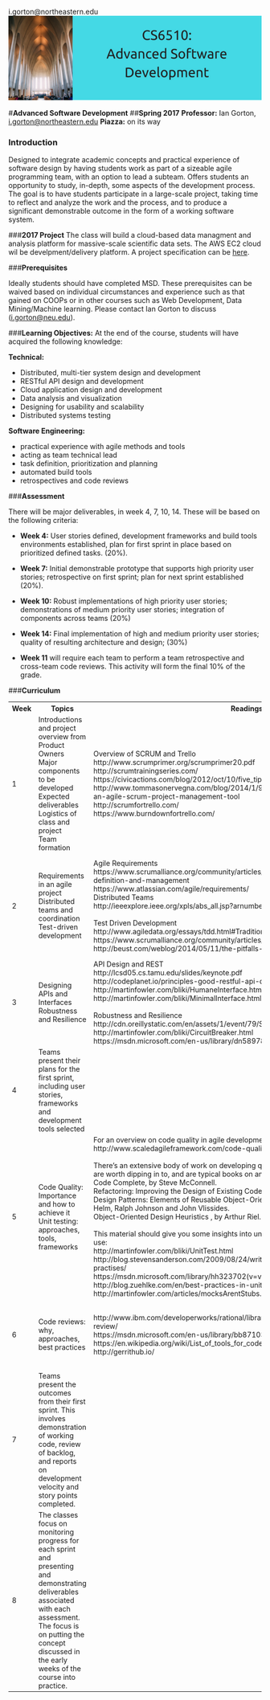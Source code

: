 


i.gorton&commat;northeastern.edu<br>
<img src="https://raw.githubusercontent.com/gortonator/CS6510-Advanced-Software-Development/master/img/CS6510.png"> <br>

#**Advanced Software Development** 
##**Spring 2017**
**Professor:** Ian Gorton, i.gorton@northeastern.edu
**Piazza:** on its way

### **Introduction**
Designed to integrate academic concepts and practical experience of software design by having students work as part of a sizeable agile programming team, with an option to lead a subteam. Offers students an opportunity to study, in-depth, some aspects of the development process. The goal is to have students participate in a large-scale project, taking time to reflect and analyze the work and the process, and to produce a significant demonstrable outcome in the form of a working software system.  

###**2017 Project**
The class will build a cloud-based data managment and analysis platform for massive-scale scientific data sets. The AWS EC2 cloud wil be develpment/delivery  platform. A project specification can be [here](https://github.com/gortonator/CS6510-Advanced-Software-Development/blob/master/docs/CS6510ProjectDescription2017.md).

###**Prerequisites**  

Ideally students should have completed MSD. These prerequisites can be waived based on individual circumstances and experience such as that gained on COOPs or in other courses such as Web Development, Data Mining/Machine learning. Please contact Ian Gorton to discuss (i.gorton@neu.edu).

###**Learning Objectives:** 
At the end of the course, students will have acquired the following knowledge:  

**Technical:**   

 - Distributed, multi-tier system design and development   
 - RESTful API   design and development   
 - Cloud application design and development  
 - Data analysis and visualization   
 - Designing for  usability and scalability  
 -  Distributed systems testing

**Software Engineering:**  

 - practical experience with agile methods and tools   
 - acting as team   technical lead   
 - task definition, prioritization and planning  
 - automated  build tools   
 - retrospectives   and code reviews

###**Assessment**  

There will be major deliverables, in week 4, 7, 10, 14. These will be based on the following criteria:  

 - **Week 4:** User stories defined, development frameworks and build tools environments established, plan for first sprint in place based   on prioritized defined tasks. (20%).  
   
 - **Week 7:** Initial demonstrable prototype that supports high priority user stories; retrospective on first sprint; plan for next   sprint established (20%).  
   
 -  **Week 10:** Robust implementations of high priority user stories; demonstrations of medium priority user stories; integration of   components across teams (20%)  
   
 -  **Week 14:** Final implementation of high and medium priority user stories; quality of resulting architecture and design; (30%)  
   
 - **Week 11** will require each team to perform a team retrospective and cross-team code reviews. This activity will form the final 10% of   the grade.

###**Curriculum**
<table>
  <tr>
    <th>Week</th>
    <th>Topics</th>
    <th>Readings</th>
    <th>Homework</th>
  </tr>
  <tr>
    <td>1</td>
    <td> Introductions and project overview from Product Owners <br>
Major components to be developed <br>
Expected deliverables  <br>
Logistics of class and project <br>
Team formation 
    </td>
    <td> Overview of SCRUM and Trello <br>
http://www.scrumprimer.org/scrumprimer20.pdf <br>
http://scrumtrainingseries.com/ <br>
https://civicactions.com/blog/2012/oct/10/five_tips_for_using_trello_for_scrum <br>
http://www.tommasonervegna.com/blog/2014/1/9/10-effective-tips-for-using-trello-as-an-agile-scrum-project-management-tool <br>
http://scrumfortrello.com/ <br>
https://www.burndownfortrello.com/ 
    </td>
    <td>Each team nominates a Scrum Master/Team Lead for the first sprint. <br>
Teams  communicate to agree on a development/build/test environment <br>
Setup a Trello environment, including any extensions you choose to use, for each team and document how you will use it for SCRUM 
    </td>
  </tr>
  <tr>
    <td>2</td>
    <td>Requirements in an agile project <br>
Distributed teams and coordination <br>
Test-driven development</td>
    <td>Agile Requirements <br>
https://www.scrumalliance.org/community/articles/2012/february/agile-requirements-definition-and-management <br>
https://www.atlassian.com/agile/requirements/ <br>
Distributed Teams <br>
http://ieeexplore.ieee.org/xpls/abs_all.jsp?arnumber=4599502&tag=1 <br>
<br>
Test Driven Development <br>
http://www.agiledata.org/essays/tdd.html#TraditionalTesting <br>
https://www.scrumalliance.org/community/articles/2011/may/my-experiments-with-tdd <br>
http://beust.com/weblog/2014/05/11/the-pitfalls-of-test-driven-development/ <br>
</td>
<td>Select a discussions board and issue tracking tool for use across all the teams <br>
Each team must generate a set of candidate user storied based on their understanding of the project requirements and interactions with the Product Owners <br>
    </td>
  </tr>
  <tr>
    <td>3</td>
    <td>Designing APIs and Interfaces <br>
Robustness and Resilience
    </td>
    <td>API Design and REST <br>
http://lcsd05.cs.tamu.edu/slides/keynote.pdf <br>
http://codeplanet.io/principles-good-restful-api-design/ <br>
http://martinfowler.com/bliki/HumaneInterface.html <br>
http://martinfowler.com/bliki/MinimalInterface.html <br>
<br>
Robustness and Resilience <br>
http://cdn.oreillystatic.com/en/assets/1/event/79/Stability%20Patterns%20Presentation.pdf <br>
http://martinfowler.com/bliki/CircuitBreaker.html <br>
https://msdn.microsoft.com/en-us/library/dn589784.aspx <br>
    </td>
    <td>Investigate the libraries you might use for communications in this project and assess candidate libraries for suitability for this project
    </td>
  </tr>
  <tr>
    <td>4</td>
    <td>Teams present their plans for the first sprint, including user stories, frameworks and development tools selected</td>
    <td></td>
    <td></td>
  </tr>
  <tr>
    <td>5</td>
    <td>Code Quality: Importance and how to achieve it <br>
Unit testing: approaches, tools, frameworks</td>
    <td>For an overview on code quality in agile developments <br>
http://www.scaledagileframework.com/code-quality/  <br>
<br>
There’s an extensive body of work on developing quality code. Here’s some examples that are worth dipping in to, and are typical books on any good engineer’s book shelf <br>
Code Complete, by Steve McConnell. <br>
Refactoring: Improving the Design of Existing Code , by Martin Fowler. <br>
Design Patterns: Elements of Reusable Object-Oriented Software , by Erich Gamma, Richard Helm, Ralph Johnson and John Vlissides. <br>
Object-Oriented Design Heuristics , by Arthur Riel. <br>
<br>
This material should give you some insights into unit testing approaches and tools you can use: <br>
http://martinfowler.com/bliki/UnitTest.html <br>
http://blog.stevensanderson.com/2009/08/24/writing-great-unit-tests-best-and-worst-practises/ <br>
https://msdn.microsoft.com/library/hh323702(v=vs.100).aspx <br>
http://blog.zuehlke.com/en/best-practices-in-unit-testing/ <br>
http://martinfowler.com/articles/mocksArentStubs.html </td>
    <td>
    Establish code quality standards for your teams <br>
Establish unit testing practices for your teams</td>
  </tr>
  <tr>
    <td>6</td>
    <td>Code reviews: why, approaches, best practices</td>
    <td> http://www.ibm.com/developerworks/rational/library/11-proven-practices-for-peer-review/ <br>
https://msdn.microsoft.com/en-us/library/bb871031.aspx <br>
https://en.wikipedia.org/wiki/List_of_tools_for_code_review <br>
http://gerrithub.io/ <br>
    </td>
    <td>Choose a process and tooling to support code reviews inside your team and across teams. You’ll be graded on code quality, so don’t neglect this step.</td>
  </tr>
  <tr>
    <td>7</td>
    <td>Teams present the outcomes from their first sprint. This involves demonstration of working code, review of backlog, and reports on development velocity and story points completed. </td>
    <td></td>
    <td></td>
  </tr>
  <tr>
    <td>8</td>
    <td>The classes focus on monitoring progress for each sprint and presenting and demonstrating deliverables associated with each assessment. The focus is on putting the concept discussed in the early weeks of the course into practice. </td>
    <td></td>
    <td></td>
  </tr>
 </table>




















